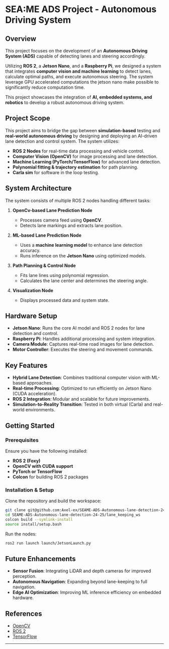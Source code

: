 # SEA:ME ADS Project - Autonomous Driving System

## Overview
This project focuses on the development of an **Autonomous Driving System (ADS)** capable of detecting lanes and steering accordingly.

Utilizing **ROS 2**, a **Jetson Nano**, and a **Raspberry Pi**, we designed a system that integrates **computer vision and machine learning** to detect lanes, calculate optimal paths, and execute autonomous steering. The system leverage GPU accelerated computations the jetson nano make possible to significantly reduce computation time.

This project showcases the integration of **AI, embedded systems, and robotics** to develop a robust autonomous driving system.

## Project Scope
This project aims to bridge the gap between **simulation-based** testing and **real-world autonomous driving** by designing and deploying an AI-driven lane detection and control system. The system utilizes:

- **ROS 2 Nodes** for real-time data processing and vehicle control.
- **Computer Vision (OpenCV)** for image processing and lane detection.
- **Machine Learning (PyTorch/TensorFlow)** for advanced lane detection.
- **Polynomial fitting & trajectory estimation** for path planning.
- **Carla sim** for software in the loop testing.

## System Architecture
The system consists of multiple ROS 2 nodes handling different tasks:

1. **OpenCv-based Lane Prediction Node**
   - Processes camera feed using **OpenCV**.
   - Detects lane markings and extracts lane position.

2. **ML-based Lane Prediction Node**
   - Uses a **machine learning model** to enhance lane detection accuracy.
   - Runs inference on the **Jetson Nano** using optimized models.

3. **Path Planning & Control Node**
   - Fits lane lines using polynomial regression.
   - Calculates the lane center and determines the steering angle.

4. **Visualization Node**
   - Displays processed data and system state.

## Hardware Setup
- **Jetson Nano**: Runs the core AI model and ROS 2 nodes for lane detection and control.
- **Raspberry Pi**: Handles additional processing and system integration.
- **Camera Module**: Captures real-time road images for lane detection.
- **Motor Controller**: Executes the steering and movement commands.

## Key Features
- **Hybrid Lane Detection**: Combines traditional computer vision with ML-based approaches.
- **Real-time Processing**: Optimized to run efficiently on Jetson Nano (CUDA acceleration).
- **ROS 2 Integration**: Modular and scalable for future improvements.
- **Simulation-to-Reality Transition**: Tested in both virtual (Carla) and real-world environments.

## Getting Started
### Prerequisites
Ensure you have the following installed:
- **ROS 2 (Foxy)**
- **OpenCV with CUDA support**
- **PyTorch or TensorFlow**
- **Colcon** for building ROS 2 packages

### Installation & Setup
Clone the repository and build the workspace:
```bash
git clone git@github.com:Axel-ex/SEAME-ADS-Autonomous-lane-detection-24-25.git
cd SEAME-ADS-Autonomous-lane-detection-24-25/lane_keeping_ws
colcon build --symlink-install 
source install/setup.bash
```
Run the nodes:
```bash
ros2 run launch launch/JetsonLaunch.py
```

## Future Enhancements
- **Sensor Fusion**: Integrating LiDAR and depth cameras for improved perception.
- **Autonomous Navigation**: Expanding beyond lane-keeping to full navigation.
- **Edge AI Optimization**: Improving ML inference efficiency on embedded hardware.

## References
- [OpenCV](https://www.opencv-srf.com/2017/11/opencv-cpp-api.html)
- [ROS 2](https://docs.ros.org/en/foxy/Installation.html)
- [TensorFlow](https://www.tensorflow.org/)

---

